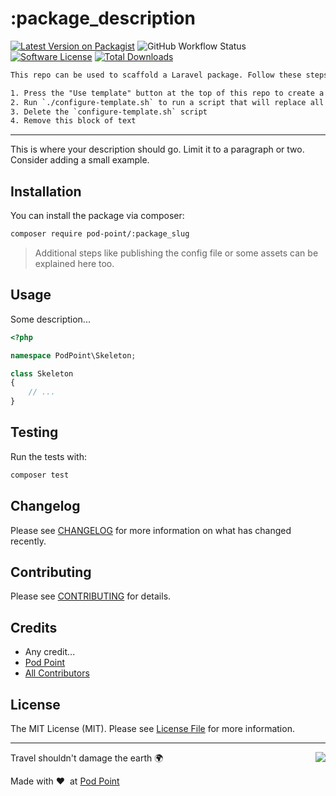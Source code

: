 # :package_description

[![Latest Version on Packagist](https://img.shields.io/packagist/v/pod-point/:package_slug.svg?style=flat-square)](https://packagist.org/packages/pod-point/:package_slug)
![GitHub Workflow Status](https://img.shields.io/github/workflow/status/pod-point/:package_slug/run-tests?label=tests)
[![Software License](https://img.shields.io/badge/license-MIT-brightgreen.svg?style=flat-square)](LICENSE.md)
[![Total Downloads](https://img.shields.io/packagist/dt/pod-point/:package_slug.svg?style=flat-square)](https://packagist.org/packages/pod-point/:package_slug)

```txt
This repo can be used to scaffold a Laravel package. Follow these steps to get started:

1. Press the "Use template" button at the top of this repo to create a new repo with the contents of this template
2. Run `./configure-template.sh` to run a script that will replace all placeholders throughout all the files
3. Delete the `configure-template.sh` script
4. Remove this block of text
```

---

This is where your description should go. Limit it to a paragraph or two. Consider adding a small example.

## Installation

You can install the package via composer:

```bash
composer require pod-point/:package_slug
```

> Additional steps like publishing the config file or some assets can be explained here too.

## Usage

Some description...

```php
<?php

namespace PodPoint\Skeleton;

class Skeleton
{
    // ...
}
```

## Testing

Run the tests with:

```bash
composer test
```

## Changelog

Please see [CHANGELOG](CHANGELOG.md) for more information on what has changed recently.

## Contributing

Please see [CONTRIBUTING](CONTRIBUTING.md) for details.

## Credits

- Any credit...
- [Pod Point](https://github.com/pod-point)
- [All Contributors](https://github.com/pod-point/:package_slug/graphs/contributors)

## License

The MIT License (MIT). Please see [License File](LICENCE.md) for more information.

---

<img src="https://d3h256n3bzippp.cloudfront.net/pod-point-logo.svg" align="right" />

Travel shouldn't damage the earth 🌍

Made with ❤️&nbsp;&nbsp;at [Pod Point](https://pod-point.com)
